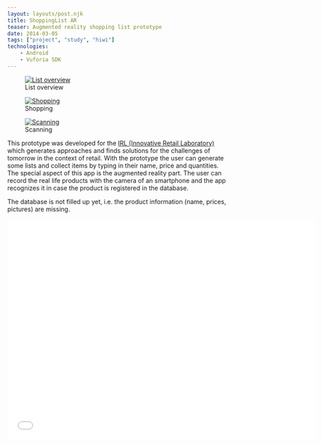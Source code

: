 ```yaml
---
layout: layouts/post.njk
title: ShoppingList AR
teaser: Augmented reality shopping list prototype
date: 2014-03-05
tags: ["project", "study", "hiwi"]
technologies:
    - Android
    - Vuforia SDK
---
```

<div class="figure-container">

<figure >
      <a href="{{ '/assets/projects/shopping-list-ar/app.png' | url }}" >
          <img src="{{ '/assets/projects/shopping-list-ar/app.png' | url }}" alt="List overview" />
      </a>
      <figcaption >List overview</figcaption>
    </figure>
<figure >
      <a href="{{ '/assets/projects/shopping-list-ar/list.png' | url }}" >
          <img src="{{ '/assets/projects/shopping-list-ar/list.png' | url }}" alt="Shopping" />
      </a>
      <figcaption >Shopping</figcaption>
    </figure>
<figure>
      <a href="{{ '/assets/projects/shopping-list-ar/scan.png' | url }}" >
          <img src="{{ '/assets/projects/shopping-list-ar/scan.png' | url }}" alt="Scanning" />
      </a>
      <figcaption >Scanning</figcaption>
    </figure>
</div>


This prototype was developed for the <a href="http://www.innovative-retail.de/" target="_blank" rel="noopener">IRL (Innovative Retail Laboratory)</a> which generates approaches and finds solutions for the challenges of tomorrow in the context of retail. With the prototype the user can generate some lists and collect items by typing in their name, price and quantities. The special aspect of this app is the augmented reality part. The user can record the real life products with the camera of an smartphone and the app recognizes it in case the product is registered in the database.

The database is not filled up yet, i.e. the product information (name, prices, pictures) are missing.

<iframe  allow="accelerometer; autoplay; encrypted-media; gyroscope; picture-in-picture"  height="500" width="700" src="//www.youtube.com/embed/800kc342IsY" frameborder="0" allowfullscreen></iframe>
